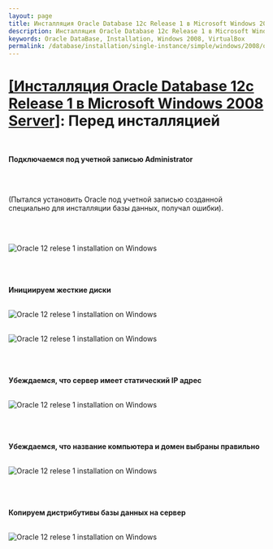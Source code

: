 ```yaml
---
layout: page
title: Инсталляция Oracle Database 12c Release 1 в Microsoft Windows 2008 Server - Перед инсталляцией
description: Инсталляция Oracle Database 12c Release 1 в Microsoft Windows 2008 Server - Перед инсталляцией
keywords: Oracle DataBase, Installation, Windows 2008, VirtualBox
permalink: /database/installation/single-instance/simple/windows/2008/oracle/12.1/steps-before-installaion/
---
```


# <a href="/database/installation/single-instance/simple/windows/2008/oracle/12.1/">[Инсталляция Oracle Database 12c Release 1 в Microsoft Windows 2008 Server]</a>: Перед инсталляцией

<br/>

<strong>Подключаемся под учетной записью Administrator</strong>

<br/><br/>

(Пытался установить Oracle под учетной записью созданной специально для инсталляции базы данных, получал ошибки).

<br/><br/>

<img src="https://img.oracledba.net/database/windows/2008/oracle/12.1/install/before_installation/oracle12R1_database_before_installation_01.png" border="0" alt="Oracle 12 relese 1 installation on Windows"><br/><br/>

<br/><br/>
<strong>Инициируем жесткие диски</strong>
<br/><br/>

<img src="https://img.oracledba.net/database/windows/2008/oracle/12.1/install/before_installation/oracle12R1_database_before_installation_02.png" border="0" alt="Oracle 12 relese 1 installation on Windows"><br/><br/>

<img src="https://img.oracledba.net/database/windows/2008/oracle/12.1/install/before_installation/oracle12R1_database_before_installation_03.png" border="0" alt="Oracle 12 relese 1 installation on Windows"><br/><br/>

<br/><br/>
<strong>Убеждаемся, что сервер имеет статический IP адрес</strong>
<br/><br/>

<img src="https://img.oracledba.net/database/windows/2008/oracle/12.1/install/before_installation/oracle12R1_database_before_installation_04.png" border="0" alt="Oracle 12 relese 1 installation on Windows"><br/><br/>

<br/><br/>
<strong>Убеждаемся, что название компьютера и домен выбраны правильно</strong>
<br/><br/>

<img src="https://img.oracledba.net/database/windows/2008/oracle/12.1/install/before_installation/oracle12R1_database_before_installation_05.png" border="0" alt="Oracle 12 relese 1 installation on Windows"><br/><br/>

<br/><br/>
<strong>Копируем дистрибутивы базы данных на сервер</strong>
<br/><br/>

<img src="https://img.oracledba.net/database/windows/2008/oracle/12.1/install/before_installation/oracle12R1_database_before_installation_06.png" border="0" alt="Oracle 12 relese 1 installation on Windows"><br/><br/>
